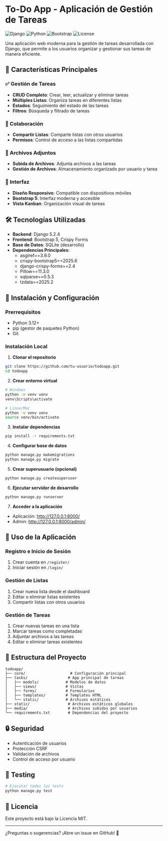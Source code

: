 # To-Do App - Aplicación de Gestión de Tareas

![Django](https://img.shields.io/badge/Django-5.2.4-brightgreen)
![Python](https://img.shields.io/badge/Python-3.12-blue)
![Bootstrap](https://img.shields.io/badge/Bootstrap-5.3.0-purple)
![License](https://img.shields.io/badge/License-MIT-green)

Una aplicación web moderna para la gestión de tareas desarrollada con Django, que permite a los usuarios organizar y gestionar sus tareas de manera eficiente.

## 🌟 Características Principales

### ✅ Gestión de Tareas
- **CRUD Completo**: Crear, leer, actualizar y eliminar tareas
- **Múltiples Listas**: Organiza tareas en diferentes listas
- **Estados**: Seguimiento del estado de las tareas
- **Filtros**: Búsqueda y filtrado de tareas

### 👥 Colaboración
- **Compartir Listas**: Comparte listas con otros usuarios
- **Permisos**: Control de acceso a las listas compartidas

### 📎 Archivos Adjuntos
- **Subida de Archivos**: Adjunta archivos a las tareas
- **Gestión de Archivos**: Almacenamiento organizado por usuario y tarea

### 🎨 Interfaz
- **Diseño Responsivo**: Compatible con dispositivos móviles
- **Bootstrap 5**: Interfaz moderna y accesible
- **Vista Kanban**: Organización visual de tareas

## 🛠️ Tecnologías Utilizadas

- **Backend**: Django 5.2.4
- **Frontend**: Bootstrap 5, Crispy Forms
- **Base de Datos**: SQLite (desarrollo)
- **Dependencias Principales**:
  - asgiref==3.9.0
  - crispy-bootstrap5==2025.6
  - django-crispy-forms==2.4
  - Pillow==11.3.0
  - sqlparse==0.5.3
  - tzdata==2025.2

## 🚀 Instalación y Configuración

### Prerrequisitos
- Python 3.12+
- pip (gestor de paquetes Python)
- Git

### Instalación Local

1. **Clonar el repositorio**
```bash
git clone https://github.com/tu-usuario/todoapp.git
cd todoapp
```

2. **Crear entorno virtual**
```bash
# Windows
python -m venv venv
venv\Scripts\activate

# Linux/Mac
python -m venv venv
source venv/bin/activate
```

3. **Instalar dependencias**
```bash
pip install -r requirements.txt
```

4. **Configurar base de datos**
```bash
python manage.py makemigrations
python manage.py migrate
```

5. **Crear superusuario (opcional)**
```bash
python manage.py createsuperuser
```

6. **Ejecutar servidor de desarrollo**
```bash
python manage.py runserver
```

7. **Acceder a la aplicación**
- Aplicación: http://127.0.0.1:8000/
- Admin: http://127.0.0.1:8000/admin/

## 📱 Uso de la Aplicación

### Registro e Inicio de Sesión
1. Crear cuenta en `/register/`
2. Iniciar sesión en `/login/`

### Gestión de Listas
1. Crear nueva lista desde el dashboard
2. Editar o eliminar listas existentes
3. Compartir listas con otros usuarios

### Gestión de Tareas
1. Crear nuevas tareas en una lista
2. Marcar tareas como completadas
3. Adjuntar archivos a las tareas
4. Editar o eliminar tareas existentes

## 🔧 Estructura del Proyecto
```
todoapp/
├── core/                    # Configuración principal
├── tasks/                  # App principal de tareas
│   ├── models/            # Modelos de datos
│   ├── views/             # Vistas
│   ├── forms/             # Formularios
│   ├── templates/         # Templates HTML
│   └── static/            # Archivos estáticos
├── static/                 # Archivos estáticos globales
├── media/                  # Archivos subidos por usuarios
└── requirements.txt        # Dependencias del proyecto
```

## 🔒 Seguridad
- Autenticación de usuarios
- Protección CSRF
- Validación de archivos
- Control de acceso por usuario

## 🧪 Testing
```bash
# Ejecutar todos los tests
python manage.py test
```

## 📄 Licencia
Este proyecto está bajo la Licencia MIT.

---

¿Preguntas o sugerencias? ¡Abre un issue en GitHub! 🚀 